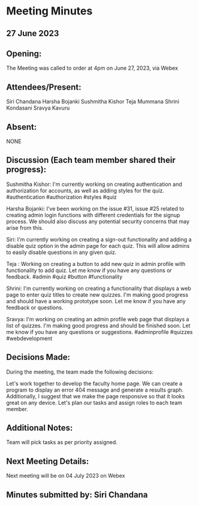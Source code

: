 # Meeting Minutes 

## 27 June 2023

## Opening:
The Meeting was called to order at 4pm on June 27, 2023, via Webex

## Attendees/Present:

Siri Chandana
Harsha Bojanki
Sushmitha Kishor
Teja Mummana
Shrini Kondasani
Sravya Kavuru

## Absent:
NONE

## Discussion (Each team member shared their progress):


Sushmitha Kishor:
I'm currently working on creating authentication and authorization for accounts, as well as adding styles for the quiz. #authentication #authorization #styles #quiz

Harsha Bojanki:
I've been working on the issue #31, issue #25  related to creating admin login functions with different credentials for the signup process. We should also discuss any potential security concerns that may arise from this. 


Siri:
I'm currently working on creating a sign-out functionality and adding a disable quiz option in the admin page for each quiz. This will allow admins to easily disable questions in any given quiz. 


Teja : 
Working on creating a button to add new quiz in admin profile with functionality to add quiz. Let me know if you have any questions or feedback. #admin #quiz #button #functionality

Shrini: 
I'm currently working on creating a functionality that displays a web page to enter quiz titles to create new quizzes. I'm making good progress and should have a working prototype soon. Let me know if you have any feedback or questions.

Sravya: 
I'm working on creating an admin profile web page that displays a list of quizzes. I'm making good progress and should be finished soon. Let me know if you have any questions or suggestions. #adminprofile #quizzes #webdevelopment

## Decisions Made:

During the meeting, the team made the following decisions:

Let's work together to develop the faculty home page. We can create a program to display an error 404 message and generate a results graph. Additionally, I suggest that we make the page responsive so that it looks great on any device. Let's plan our tasks and assign roles to each team member.

## Additional Notes:
Team will pick tasks as per priority assigned.

## Next Meeting Details:
Next meeting will be on 04 July 2023 on Webex

## Minutes submitted by:  Siri Chandana